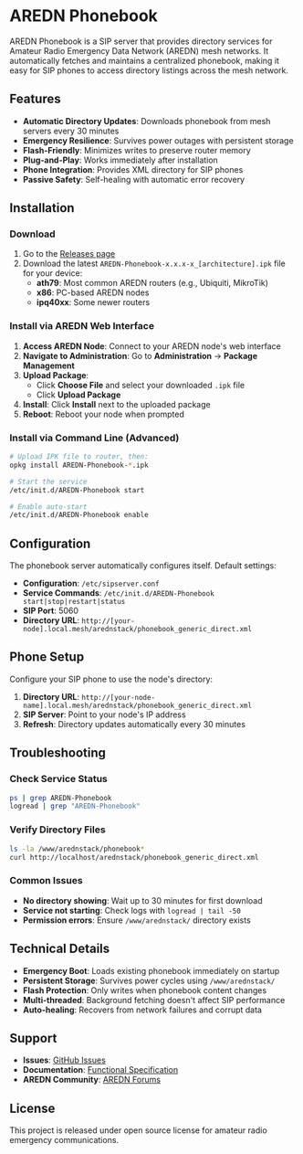 # AREDN Phonebook

AREDN Phonebook is a SIP server that provides directory services for Amateur Radio Emergency Data Network (AREDN) mesh networks. It automatically fetches and maintains a centralized phonebook, making it easy for SIP phones to access directory listings across the mesh network.

## Features

- **Automatic Directory Updates**: Downloads phonebook from mesh servers every 30 minutes
- **Emergency Resilience**: Survives power outages with persistent storage
- **Flash-Friendly**: Minimizes writes to preserve router memory
- **Plug-and-Play**: Works immediately after installation
- **Phone Integration**: Provides XML directory for SIP phones
- **Passive Safety**: Self-healing with automatic error recovery

## Installation

### Download

1. Go to the [Releases page](https://github.com/dhamstack/AREDN-Phonebook/releases)
2. Download the latest `AREDN-Phonebook-x.x.x-x_[architecture].ipk` file for your device:
   - **ath79**: Most common AREDN routers (e.g., Ubiquiti, MikroTik)
   - **x86**: PC-based AREDN nodes
   - **ipq40xx**: Some newer routers

### Install via AREDN Web Interface

1. **Access AREDN Node**: Connect to your AREDN node's web interface
2. **Navigate to Administration**: Go to **Administration** → **Package Management**
3. **Upload Package**:
   - Click **Choose File** and select your downloaded `.ipk` file
   - Click **Upload Package**
4. **Install**: Click **Install** next to the uploaded package
5. **Reboot**: Reboot your node when prompted

### Install via Command Line (Advanced)

```bash
# Upload IPK file to router, then:
opkg install AREDN-Phonebook-*.ipk

# Start the service
/etc/init.d/AREDN-Phonebook start

# Enable auto-start
/etc/init.d/AREDN-Phonebook enable
```

## Configuration

The phonebook server automatically configures itself. Default settings:

- **Configuration**: `/etc/sipserver.conf`
- **Service Commands**: `/etc/init.d/AREDN-Phonebook start|stop|restart|status`
- **SIP Port**: 5060
- **Directory URL**: `http://[your-node].local.mesh/arednstack/phonebook_generic_direct.xml`

## Phone Setup

Configure your SIP phone to use the node's directory:

1. **Directory URL**: `http://[your-node-name].local.mesh/arednstack/phonebook_generic_direct.xml`
2. **SIP Server**: Point to your node's IP address
3. **Refresh**: Directory updates automatically every 30 minutes

## Troubleshooting

### Check Service Status
```bash
ps | grep AREDN-Phonebook
logread | grep "AREDN-Phonebook"
```

### Verify Directory Files
```bash
ls -la /www/arednstack/phonebook*
curl http://localhost/arednstack/phonebook_generic_direct.xml
```

### Common Issues

- **No directory showing**: Wait up to 30 minutes for first download
- **Service not starting**: Check logs with `logread | tail -50`
- **Permission errors**: Ensure `/www/arednstack/` directory exists

## Technical Details

- **Emergency Boot**: Loads existing phonebook immediately on startup
- **Persistent Storage**: Survives power cycles using `/www/arednstack/`
- **Flash Protection**: Only writes when phonebook content changes
- **Multi-threaded**: Background fetching doesn't affect SIP performance
- **Auto-healing**: Recovers from network failures and corrupt data

## Support

- **Issues**: [GitHub Issues](https://github.com/dhamstack/AREDN-Phonebook/issues)
- **Documentation**: [Functional Specification](AREDN-phonebook-fsd.md)
- **AREDN Community**: [AREDN Forums](https://www.arednmesh.org/)

## License

This project is released under open source license for amateur radio emergency communications.